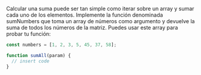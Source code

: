 Calcular una suma puede ser tan simple como iterar sobre un array y sumar cada uno de los elementos.
Implemente la función denominada sumNumbers que toma un array de números como argumento y devuelve la suma de todos los números de la matriz. 
Puedes usar este array para probar tu función:

```js
const numbers = [1, 2, 3, 5, 45, 37, 58];

function sumAll(param) {
  // insert code
}
```